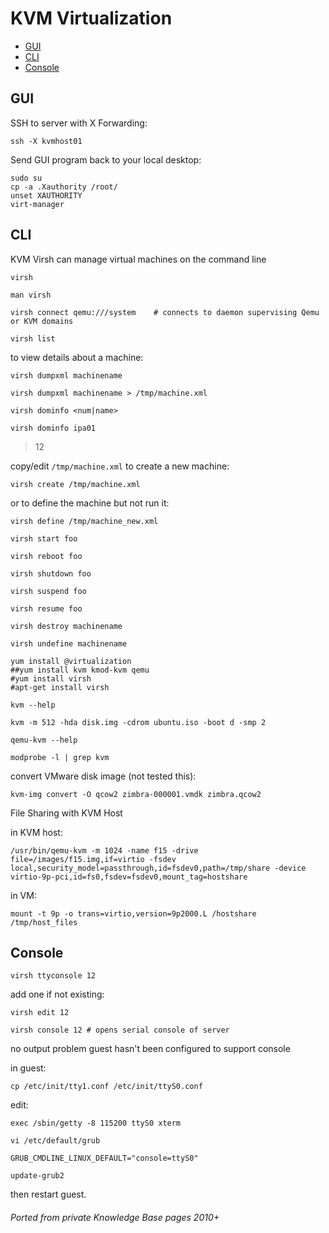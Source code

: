 # KVM Virtualization

<!-- INDEX_START -->

- [GUI](#gui)
- [CLI](#cli)
- [Console](#console)

<!-- INDEX_END -->

## GUI

SSH to server with X Forwarding:

```shell
ssh -X kvmhost01
```

Send GUI program back to your local desktop:

```shell
sudo su
cp -a .Xauthority /root/
unset XAUTHORITY
virt-manager
```

## CLI

KVM Virsh can manage virtual machines on the command line

```shell
virsh
```

```shell
man virsh
```

```shell
virsh connect qemu:///system    # connects to daemon supervising Qemu or KVM domains
```

```shell
virsh list
```

to view details about a machine:

```shell
virsh dumpxml machinename
```

```shell
virsh dumpxml machinename > /tmp/machine.xml
```

```shell
virsh dominfo <num|name>
```

```shell
virsh dominfo ipa01
```
> 12

copy/edit `/tmp/machine.xml` to create a new machine:

```shell
virsh create /tmp/machine.xml
```

or to define the machine but not run it:

```shell
virsh define /tmp/machine_new.xml
```

```shell
virsh start foo
```
```shell
virsh reboot foo
```

```shell
virsh shutdown foo
```

```shell
virsh suspend foo
```

```shell
virsh resume foo
```

```shell
virsh destroy machinename
```

```shell
virsh undefine machinename
```

```shell
yum install @virtualization
##yum install kvm kmod-kvm qemu
#yum install virsh
#apt-get install virsh
```

```shell
kvm --help
```

```shell
kvm -m 512 -hda disk.img -cdrom ubuntu.iso -boot d -smp 2
```

```shell
qemu-kvm --help
```

```shell
modprobe -l | grep kvm
```

convert VMware disk image (not tested this):

```shell
kvm-img convert -O qcow2 zimbra-000001.vmdk zimbra.qcow2
```

File Sharing with KVM Host

in KVM host:

```shell
/usr/bin/qemu-kvm -m 1024 -name f15 -drive file=/images/f15.img,if=virtio -fsdev local,security_model=passthrough,id=fsdev0,path=/tmp/share -device virtio-9p-pci,id=fs0,fsdev=fsdev0,mount_tag=hostshare
```

in VM:

```shell
mount -t 9p -o trans=virtio,version=9p2000.L /hostshare /tmp/host_files
```

## Console

```shell
virsh ttyconsole 12
```

add one if not existing:

```shell
virsh edit 12
```

```shell
virsh console 12 # opens serial console of server
```

no output problem guest hasn't been configured to support console

in guest:

```shell
cp /etc/init/tty1.conf /etc/init/ttyS0.conf
```

edit:

```
exec /sbin/getty -8 115200 ttyS0 xterm
```

```shell
vi /etc/default/grub
```

```
GRUB_CMDLINE_LINUX_DEFAULT="console=ttyS0"
```

```shell
update-grub2
```

then restart guest.

###### Ported from private Knowledge Base pages 2010+
